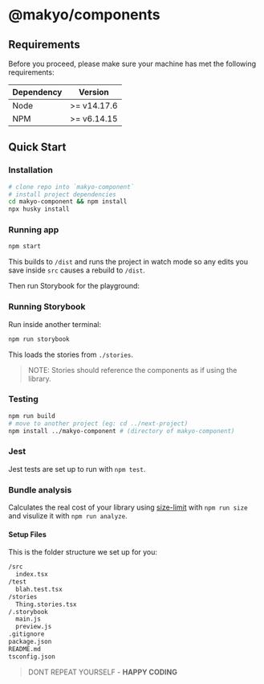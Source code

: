 # @makyo/components

## Requirements
Before you proceed, please make sure your machine has met the following requirements:

| Dependency  |   Version   |
| ----------  | :---------: |
| Node        | >= v14.17.6 |
| NPM         | >= v6.14.15 |

## Quick Start
### Installation

```bash
# clone repo into `makyo-component`
# install project dependencies
cd makyo-component && npm install
npx husky install
```

### Running app

```bash
npm start
```

This builds to `/dist` and runs the project in watch mode so any edits you save inside `src` causes a rebuild to `/dist`.

Then run Storybook for the playground:

### Running Storybook

Run inside another terminal:

```bash
npm run storybook
```

This loads the stories from `./stories`.

> NOTE: Stories should reference the components as if using the library.

### Testing

```bash
npm run build
# move to another project (eg: cd ../next-project)
npm install ../makyo-component # (directory of makyo-component)
```

### Jest

Jest tests are set up to run with `npm test`.

### Bundle analysis

Calculates the real cost of your library using [size-limit](https://github.com/ai/size-limit) with `npm run size` and visulize it with `npm run analyze`.

#### Setup Files

This is the folder structure we set up for you:

```txt
/src
  index.tsx       
/test
  blah.test.tsx   
/stories
  Thing.stories.tsx 
/.storybook
  main.js
  preview.js
.gitignore
package.json
README.md        
tsconfig.json
```

> DONT REPEAT YOURSELF - **HAPPY CODING**